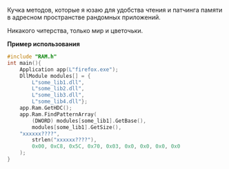  Кучка методов, которые я юзаю для удобства чтения и патчинга памяти в адресном пространстве рандомных приложений.
 
 Никакого читерства, только мир и цветочьки.

<b> Пример использования</b>

```cpp
#include "RAM.h"
int main(){
    Application app(L"firefox.exe");
    DllModule modules[] = { 
		L"some_lib1.dll",
		L"some_lib2.dll",
		L"some_lib3.dll",
		L"some_lib4.dll"};
    app.Ram.GetHDC();
    app.Ram.FindPatternArray( 
        (DWORD) modules[some_lib1].GetBase(),
        modules[some_lib1].GetSize(), 
	"xxxxxx????",
        strlen("xxxxxx????"),
        0x00, 0xC8, 0x5C, 0x70, 0x03, 0x0, 0x0, 0x0, 0x0 
    );
}
```
